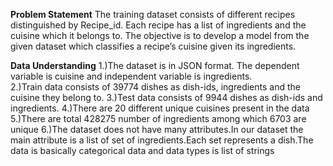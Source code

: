 **Problem Statement**
The training dataset consists of different recipes distinguished by Recipe_id. Each recipe has a list of ingredients and the cuisine which it belongs to. The objective is to develop a model from the given dataset which classifies a recipe’s cuisine given its ingredients.

**Data  Understanding**
1.)The dataset is in JSON format. The dependent variable is cuisine and independent variable is ingredients.     
2.)Train data consists of 39774 dishes as dish-ids, ingredients and the cuisine they belong to.
3.)Test data consists of 9944 dishes as dish-ids and ingredients.
4.)There are 20 different unique cuisines present in the data
5.)There are total 428275 number of ingredients among which 6703 are unique
6.)The dataset  does not have many attributes.In our dataset the main attribute  is a list of set of ingredients.Each set represents a dish.The data is basically categorical data and data types is list of strings
